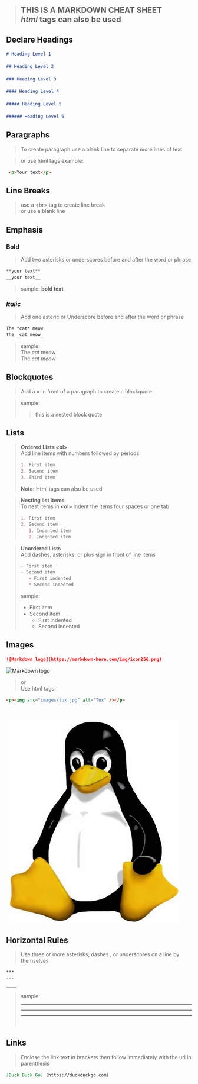 <!-- HEADINGS -->

>## **THIS IS A MARKDOWN CHEAT  SHEET** <br> _html_ tags can also be used

## Declare Headings
```markdown
# Heading Level 1

## Heading Level 2

### Heading Level 3

#### Heading Level 4

##### Heading Level 5

###### Heading Level 6
```

<h2>Paragraphs</h2>

>To create paragraph use a blank line to separate more lines of text

>or use html tags example:
```html
 <p>Your text</p>
```

## Line Breaks
> use a \<br> tag to create line break <br>or use a blank line 

## Emphasis

### **Bold**

>Add two asterisks or underscores before and after the word or phrase
```markdown
**your text**
__your text__
```
>sample: **bold text**

### **_Italic_**
> Add one asteric or Underscore before and after the word or phrase

```markdown
The *cat* meow
The _cat meow_ 
```
> sample: <br>
The *cat* meow <br>
The _cat meow_

## Blockquotes

> Add a **\>** in front of a paragraph to create a blockquote

>sample: <br>
>>this is a nested block  quote

## Lists
> **Ordered Lists \<ol>**<br>
>Add line items with numbers followed by periods
>```markdown
>1. First item
>2. Second item
>3. Third item
>```
>**Note:** Html tags can also be used

>**Nesting list Items** <br>
>To nest items in **\<ol>** indent the items four spaces or one tab
>```markdown
>1. First item
>2. Second item
>    1. Indented item
>    2. Indented item
>``` 


>**Unordered Lists**<br>
>Add dashes, asterisks, or plus sign in front of line items
>```markdown
>- First item
>- Second item
>    + First indented
>    * Second indented
>```
>sample:
>- First item
>- Second item
>    + First indented
>    * Second indented

## Images

```markdown
![Markdown logo](https://markdown-here.com/img/icon256.png)
```
![Markdown logo](https://markdown-here.com/img/icon256.png)


> or <br>
Use html tags
```html
<p><img src="images/tux.jpg" alt="Tux" /></p>
```
<br>
<p><img src="images/tux.jpg" alt="Tux" /></p>

## Horizontal Rules
>Use three or more asterisks, dashes , or underscores on a line by themselves

```markdown
***
---
____
```
>sample:
>***
>---
>___
><br>

## Links
>Enclose the link text in brackets then follow immediately with the url in parenthesis
 ```markdown
 [Duck Duck Go] (https://duckduckgo.com)
 ```












